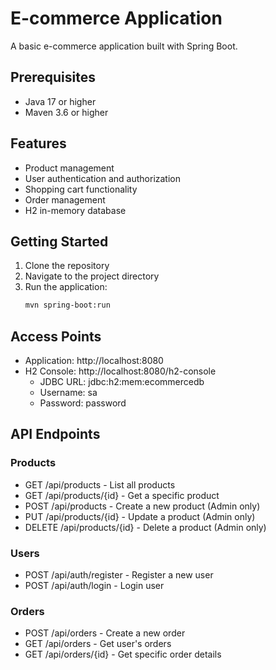 # E-commerce Application

A basic e-commerce application built with Spring Boot.

## Prerequisites

- Java 17 or higher
- Maven 3.6 or higher

## Features

- Product management
- User authentication and authorization
- Shopping cart functionality
- Order management
- H2 in-memory database

## Getting Started

1. Clone the repository
2. Navigate to the project directory
3. Run the application:
   ```bash
   mvn spring-boot:run
   ```

## Access Points

- Application: http://localhost:8080
- H2 Console: http://localhost:8080/h2-console
  - JDBC URL: jdbc:h2:mem:ecommercedb
  - Username: sa
  - Password: password

## API Endpoints

### Products
- GET /api/products - List all products
- GET /api/products/{id} - Get a specific product
- POST /api/products - Create a new product (Admin only)
- PUT /api/products/{id} - Update a product (Admin only)
- DELETE /api/products/{id} - Delete a product (Admin only)

### Users
- POST /api/auth/register - Register a new user
- POST /api/auth/login - Login user

### Orders
- POST /api/orders - Create a new order
- GET /api/orders - Get user's orders
- GET /api/orders/{id} - Get specific order details 
